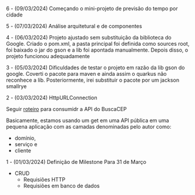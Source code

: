 6 - (09/03/2024) Começando o mini-projeto de previsão do tempo por cidade

5 - (07/03/2024) Análise arquitetural e de componentes

4 - (06/03/2024) Projeto ajustado sem substituição da biblioteca do Google. Criado o pom.xml, a pasta principal foi definida como sources root, foi baixado o jar do gson e a lib foi apontada manualmente. Depois disso, o projeto funcionou adequadamente

3 - (05/03/2024)
   Dificuldades de testar o projeto em razão da lib gson do google. Coverti o pacote para maven e ainda assim o quarkus não reconhece a lib. Posteriormente, irei substituir o pacote por um jackson smallrye

2 - (03/03/2024) HttpURLConnection

   Seguir [roteiro](https://arthur-almeida.medium.com/consumindo-uma-api-de-maneira-simples-com-java-2a386010e4b9) para consumidr a API do BuscaCEP

Basicamente, estamos usando um get em uma API pública em uma pequena aplicação com as camadas denominadas pelo autor como:  
* domínio,
* serviço e
* cliente


1 - (01/03/2024) Definição de Milestone
   Para 31 de Março
   - CRUD
     - Requisiões HTTP
     - Requisiões em banco de dados 
